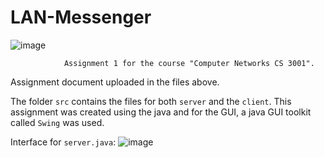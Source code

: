 # LAN-Messenger
![image](https://user-images.githubusercontent.com/59371949/220443578-0d324f76-dd0e-490f-80eb-7cf22cfeb256.png)

                Assignment 1 for the course "Computer Networks CS 3001".
Assignment document uploaded in the files above.

The folder `src` contains the files for both `server` and the `client`.
This assignment was created using the java and for the GUI, a java GUI toolkit called `Swing` was used.

Interface for `server.java`:
![image](https://user-images.githubusercontent.com/59371949/220469964-2eefa98e-4e54-4a10-8369-0dbfb725bc14.png)
